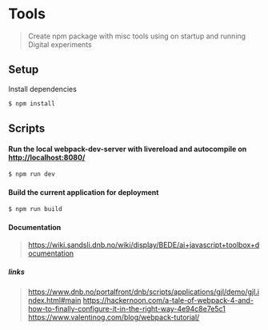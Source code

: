 

# Tools 

> Create npm package with misc tools using on startup and running Digital experiments

## Setup

Install dependencies

```sh
$ npm install
```

## Scripts

#### Run the local webpack-dev-server with livereload and autocompile on [http://localhost:8080/](http://localhost:8080/)

```sh
$ npm run dev
```

#### Build the current application for deployment

```sh
$ npm run build
```
#### Documentation
> https://wiki.sandsli.dnb.no/wiki/display/BEDE/ai+javascript+toolbox+documentation

##### links


> https://www.dnb.no/portalfront/dnb/scripts/applications/gjl/demo/gjl.index.html#main
> https://hackernoon.com/a-tale-of-webpack-4-and-how-to-finally-configure-it-in-the-right-way-4e94c8e7e5c1
> https://www.valentinog.com/blog/webpack-tutorial/

